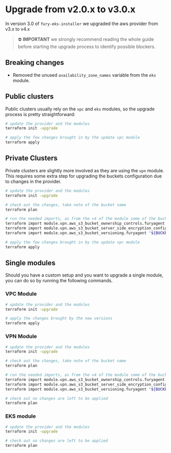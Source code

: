 # Upgrade from v2.0.x to v3.0.x

In version 3.0 of `fury-eks-installer` we upgraded the aws provider from v3.x to v4.x

> ⛔️ **IMPORTANT**
> we strongly recommend reading the whole guide before starting the upgrade process to identify possible blockers.

## Breaking changes

- Removed the unused `availability_zone_names` variable from the `eks` module.

## Public clusters

Public clusters usually rely on the `vpc` and `eks` modules, so the upgrade process is pretty straightforward:

```sh
# update the provider and the modules
terraform init -upgrade

# apply the few changes brought in by the update vpc module
terraform apply
```

## Private Clusters

Private clusters are slightly more involved as they are using the `vpn` module.
This requires some extra step for upgrading the buckets configuration due to changes in the provider.

```sh
# update the provider and the modules
terraform init -upgrade

# check out the changes, take note of the bucket name
terraform plan

# run the needed imports, as from the v4 of the module some of the bucket configs were moved to standalone resources
terraform import module.vpn.aws_s3_bucket_ownership_controls.furyagent "${BUCKET_NAME}"
terraform import module.vpn.aws_s3_bucket_server_side_encryption_configuration.furyagent "${BUCKET_NAME}"
terraform import module.vpn.aws_s3_bucket_versioning.furyagent "${BUCKET_NAME}"

# apply the few changes brought in by the update vpc module
terraform apply
```

## Single modules

Should you have a custom setup and you want to upgrade a single module, you can do so by running the following commands.

### VPC Module

```sh
# update the provider and the modules
terraform init -upgrade

# apply the changes brought by the new versions
terraform apply
```

### VPN Module

```sh
# update the provider and the modules
terraform init -upgrade

# check out the changes, take note of the bucket name
terraform plan

# run the needed imports, as from the v4 of the module some of the bucket configs were moved to standalone resources
terraform import module.vpn.aws_s3_bucket_ownership_controls.furyagent "${BUCKET_NAME}"
terraform import module.vpn.aws_s3_bucket_server_side_encryption_configuration.furyagent "${BUCKET_NAME}"
terraform import module.vpn.aws_s3_bucket_versioning.furyagent "${BUCKET_NAME}"

# check out no changes are left to be applied
terraform plan
```

### EKS module

```sh
# update the provider and the modules
terraform init -upgrade

# check out no changes are left to be applied
terraform plan
```
